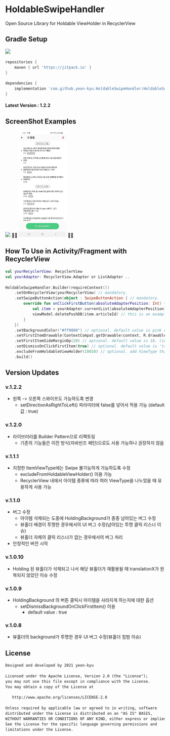 # HoldableSwipeHandler
Open Source Library for Holdable ViewHolder in RecyclerView

## Gradle Setup

[![](https://jitpack.io/v/yeon-kyu/HoldableSwipeHandler.svg)](https://jitpack.io/#yeon-kyu/HoldableSwipeHandler)


```gradle
repositories {
    maven { url 'https://jitpack.io' }
}

dependencies {
    implementation 'com.github.yeon-kyu.HoldableSwipeHandler:HoldableSwipeHandler:1.2.2'
}
```
#### Latest Version : 1.2.2

## ScreenShot Examples

<p align="left">
    <img src="https://github.com/yeon-kyu/HoldableSwipeHandler/blob/main/screenshots/iTunes_Gif.gif" width="30%"/>
    🌴🌴
    <img src="https://github.com/yeon-kyu/HoldableSwipeHandler/blob/main/screenshots/KuRing_Gif.gif" width="30%"/>
    🌴🌴
</p>

## How To Use in Activity/Fragment with RecyclerView
```kotlin
val yourRecyclerView: RecyclerView
val yourAdapter: RecyclerView.Adapter or ListAdapter ..

HoldableSwipeHandler.Builder(requireContext())
    .setOnRecyclerView(yourRecyclerView) // mandatory.
    .setSwipeButtonAction(object : SwipeButtonAction { // mandatory.
        override fun onClickFirstButton(absoluteAdapterPosition: Int) {
            val item = yourAdapter.currentList[absoluteAdapterPosition]
            viewModel.deletePushDB(item.articleId) // this is an example.
        }
    })
    .setBackgroundColor("#ff0000") // optional. default value is pink color
    .setFirstItemDrawable(ContextCompat.getDrawable(context, R.drawable.ic_check)!!) // optional. default value is a 'trash can' icon
    .setFirstItemSideMarginDp(20) // optional. default value is 18. (in dip unit)
    .setDismissOnClickFirstItem(true) // optional. default value is 'true'
    .excludeFromHoldableViewHolder(10010) // optional. add ViewType that you want to exclude from holdable ViewHolder
    .build()
```

## Version Updates
### v.1.2.2
  - 왼쪽 -> 오른쪽 스와이프도 가능하도록 변경
    - setDirectionAsRightToLeft() 파라미터에 false를 넣어서 적용 가능 (default값 : true)

### v.1.2.0
  - 라이브러리를 Builder Pattern으로 리팩토링
    - 기존의 기능들은 이전 방식(자바빈즈 패턴)으로도 사용 가능하나 권장하지 않음

### v.1.1.1
  - 지정한 ItemViewType에는 Swipe 불가능하게 가능하도록 수정
    - excludeFromHoldableViewHolder() 이용 가능
    - RecyclerView 내에서 아이템 종류에 따라 여러 ViewType을 나누었을 때 유용하게 사용 가능

### v.1.1.0
  - 버그 수정
    - 아이템 삭제되는 도중에 HoldingBackground가 종종 남아있는 버그 수정
    - 뷰홀더 배경이 투명한 경우에서의 UI 버그 수정(남아있는 투명 클릭 리스너 이슈)
    - 뷰홀더 자체의 클릭 리스너가 없는 경우에서의 버그 처리
  - 안정적인 버전 시작

### v.1.0.10
  - Holding 된 뷰홀더가 삭제되고 나서 해당 뷰홀더가 재활용될 때 translationX가 원복되지 않았던 이슈 수정

### v.1.0.9
  - HoldingBackground 의 버튼 클릭시 아이템을 사라지게 하는지에 대한 옵션
    - setDismissBackgroundOnClickFirstItem() 이용
      - default value : true

### v.1.0.8
  - 뷰홀더의 background가 투명한 경우 UI 버그 수정(뷰홀더 침범 이슈)

## License
```xml
Designed and developed by 2021 yeon-kyu

Licensed under the Apache License, Version 2.0 (the "License");
you may not use this file except in compliance with the License.
You may obtain a copy of the License at

   http://www.apache.org/licenses/LICENSE-2.0

Unless required by applicable law or agreed to in writing, software
distributed under the License is distributed on an "AS IS" BASIS,
WITHOUT WARRANTIES OR CONDITIONS OF ANY KIND, either express or implied.
See the License for the specific language governing permissions and
limitations under the License.
```
